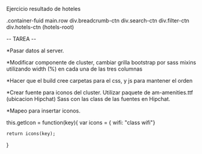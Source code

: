 Ejercicio resultado de hoteles

.container-fuid
    main.row
        div.breadcrumb-ctn
        div.search-ctn
        div.filter-ctn
        div.hotels-ctn (hotels-root)


-- TAREA --

*Pasar datos al server.


*Modificar componente de cluster, cambiar grilla bootstrap por sass mixins utilizando width (%) en cada una de las tres columnas

*Hacer que el build cree carpetas para el css, y js para mantener el orden

*Crear fuente para iconos del cluster. Utilizar paquete de am-amenities.ttf (ubicacion Hipchat)
Sass con las class de las fuentes en Hipchat.

*Mapeo para insertar iconos.

this.getIcon = function(key){
var icons = {
    wifi: "class wifi"}

    return icons(key);
}


